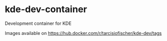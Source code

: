 # kde-dev-container

Development container for KDE

Images available on https://hub.docker.com/r/tarcisiofischer/kde-dev/tags
